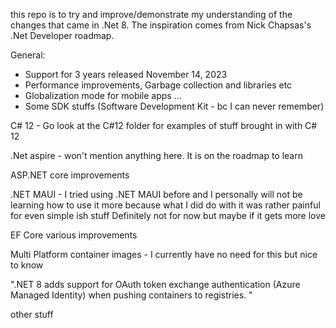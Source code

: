 this repo is to try and improve/demonstrate my understanding of the changes that came in .Net 8. The inspiration comes from Nick Chapsas's .Net Developer roadmap.

General:
- Support for 3 years released November 14, 2023
- Performance improvements, Garbage collection and libraries etc
- Globalization mode for mobile apps ...
- Some SDK stuffs (Software Development Kit - bc I can never remember)

C# 12 - Go look at the C#12 folder for examples of stuff brought in with C# 12

.Net aspire - won't mention anything here. It is on the roadmap to learn

ASP.NET core improvements

.NET MAUI - I tried using .NET MAUI before and I personally will not be learning how to 
use it more because what I did do with it was rather painful for even simple ish stuff
Definitely not for now but maybe if it gets more love

EF Core various improvements

Multi Platform container images - I currently have no need for this but nice to know


".NET 8 adds support for OAuth token exchange
authentication (Azure Managed Identity) when pushing containers to registries. "

other stuff
